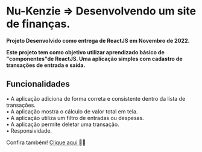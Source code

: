 # Nu-Kenzie => Desenvolvendo um site de finanças.

<strong>Projeto Desenvolvido como entrega de ReactJS em Novembro de 2022.</strong>

<strong>Este projeto tem como objetivo utilizar aprendizado básico de "componentes"de ReactJS. Uma aplicação simples
com cadastro de transações de entrada e saída.</strong>

## Funcionalidades

• A aplicação adiciona de forma correta e consistente dentro da lista de transações.<br>
• A aplicação mostra o cálculo de valor total em tela.<br>
• A aplicação utiliza um filtro de entradas ou despesas.<br>
• A aplicação permite deletar uma transação.<br>
• Responsividade.<br>


Confira também! <a href="https://nu-kenzie-carlos.vercel.app"> Clique aqui </a> 💸💸
